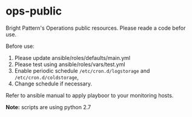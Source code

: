 # ops-public

Bright Pattern's Operations public resources. Please reade a code befor use.

Before use:
1. Please update ansible/roles/defaults/main.yml
1. Please test using ansible/roles/vars/test.yml
1. Enable periodic schedule `/etc/cron.d/logstorage` and `/etc/cron.d/coldstorage`,
1. Change schedule if necessary.

Refer to ansible manual to apply playboor to your monitoring hosts.

**Note:** scripts are using python 2.7